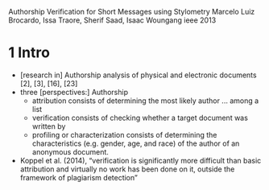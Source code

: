 Authorship Verification for Short Messages using Stylometry
Marcelo Luiz Brocardo, Issa Traore, Sherif Saad, Isaac Woungang
ieee 2013

# 1 Intro

* [research in] Authorship analysis of physical and electronic documents
  [2], [3], [16], [23]
* three [perspectives:] Authorship
  * attribution consists of determining the most likely author ... among a list
  * verification consists of checking whether a target document was written by
  * profiling or characterization consists of determining the characteristics
    (e.g. gender, age, and race) of the author of an anonymous document.
* Koppel et al. (2014), “verification is significantly more difficult than
  basic attribution and virtually no work has been done on it, outside the
  framework of plagiarism detection”
